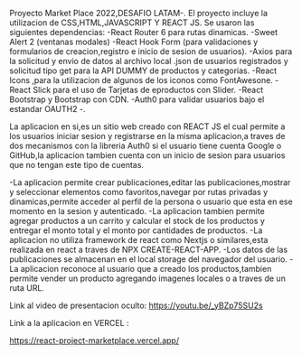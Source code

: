 Proyecto Market Place 2022,DESAFIO LATAM-.
El proyecto incluye la utilizacion de CSS,HTML,JAVASCRIPT Y REACT JS.
Se usaron las siguientes dependencias:
-React Router 6 para rutas dinamicas.
-Sweet Alert 2 (ventanas modales)
-React Hook Form (para validaciones y formularios de creacion,registro e inicio de sesion de usuarios).
-Axios para la solicitud y envio de datos al archivo local .json de usuarios registrados  y solicitud tipo get para la API DUMMY de productos y categorias.
-React Icons ,para la utilizacion de algunos de los iconos como FontAwesone.
-React Slick para el uso de Tarjetas de eproductos con Slider.
-React Bootstrap y Bootstrap con CDN.
-Auth0 para validar usuarios bajo el estandar OAUTH2 -.


La aplicacion en si,es un sitio web creado con REACT JS el cual permite a los usuarios iniciar sesion y registrarse en la misma aplicacion,a traves de dos mecanismos
con la libreria Auth0 si el usuario tiene cuenta Google o GitHub,la aplicacion tambien cuenta con un inicio de sesion para usuarios que no tengan este tipo de cuentas.

-La aplicacion permite crear publicaciones,editar las publicaciones,mostrar y seleccionar elementos como favoritos,navegar por rutas privadas y dinamicas,permite acceder al perfil de la persona o usuario que esta en ese momento en la sesion y autenticado.
-La aplicacion tambien permite agregar productos a un carrito y calcular el stock de los productos y entregar el monto total y el monto por cantidades de productos.
-La aplicacion no utiliza framework de react como Nextjs o similares,esta realizada en react a traves de NPX CREATE-REACT-APP.
-Los datos de las publicaciones se almacenan en el local storage del navegador del usuario.
-La aplicacion reconoce al usuario que a creado los productos,tambien permite vender un producto agregando imagenes locales o a traves de un ruta URL.

Link al video de presentacion oculto:
https://youtu.be/_yBZp75SU2s

Link a la aplicacion en VERCEL :

https://react-project-marketplace.vercel.app/
